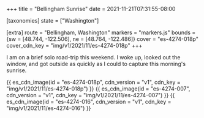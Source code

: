 +++
title = "Bellingham Sunrise"
date = 2021-11-21T07:31:55-08:00

[taxonomies]
state = ["Washington"]

[extra]
route = "Bellingham, Washington"
markers = "markers.js"
bounds = {sw = [48.744, -122.506], ne = [48.764, -122.486]}
cover = "es-4274-018p"
cover_cdn_key = "img/v1/2021/11/es-4274-018p"
+++

I am on a brief solo road-trip this weekend. I woke up, looked out the window, and got outside as quickly as I could to capture this morning's sunrise.

<!-- more -->

{{ es_cdn_image(id = "es-4274-018p", cdn_version = "v1", cdn_key = "img/v1/2021/11/es-4274-018p") }}
{{ es_cdn_image(id = "es-4274-007", cdn_version = "v1", cdn_key = "img/v1/2021/11/es-4274-007") }}
{{ es_cdn_image(id = "es-4274-016", cdn_version = "v1", cdn_key = "img/v1/2021/11/es-4274-016") }}
